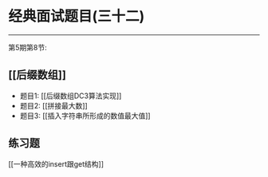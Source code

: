 # 经典面试题目(三十二)


---

第5期第8节:

## [[后缀数组]]

- 题目1: [[后缀数组DC3算法实现]]  
- 题目2: [[拼接最大数]]  
- 题目3: [[插入字符串所形成的数值最大值]]  

## 练习题

[[一种高效的insert跟get结构]]